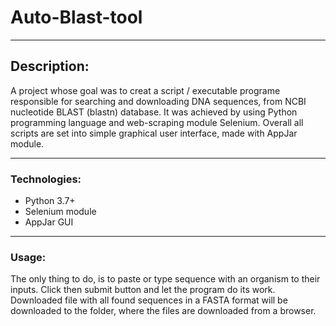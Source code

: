 # Auto-Blast-tool

---

## Description:

A project whose goal was to creat a script / executable programe responsible for searching and downloading DNA sequences, from NCBI nucleotide BLAST (blastn) database. It was achieved by using Python programming language and web-scraping module Selenium. Overall all scripts are set into simple graphical user interface, made with AppJar module.

---
### Technologies:
- Python 3.7+
- Selenium module
- AppJar GUI

---
### Usage:
The only thing to do, is to paste or type sequence with an organism to their inputs. Click then submit button and let the program do its work. 
Downloaded file with all found sequences in a FASTA format will be downloaded to the folder, where the files are downloaded from a browser.
